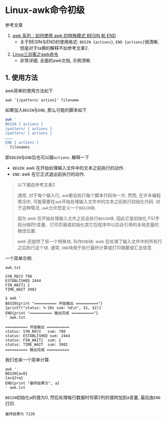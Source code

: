 # Linux-awk命令初级

参考文章

1. [awk 系列：如何使用 awk 的特殊模式 BEGIN 和 END ]((https://linux.cn/article-7654-1.html))
    - 关于BEGIN与END的使用格式: `BEGIN {actions}`, `END {actions}`很清晰, 但是对于ta俩的解释不如参考文章2.
2. [Linux三剑客之awk命令](https://www.cnblogs.com/ginvip/p/6352157.html)
    - 非常详细, 全面的awk文档, 示例清晰.

## 1. 使用方法

awk简单的使用方法如下

```
awk '{/pattern/ action}' filename
```

如果加入`BEGIN`与`END`, 那么可能的脚本如下

```bash
awk '
BEGIN { actions } 
/pattern/ { actions }
/pattern/ { actions }
……….
END { actions } 
' filenames 
```

即`EBGIN`与`END`后也可以跟`actions`. 解释一下

- `BEGIN`: awk 在开始处理输入文件中的文本之前执行的动作.
- `END`: awk 在它正式退出前执行的动作.

> 以下摘自参考文章2
> 
> 通常, 对于每个输入行, `awk`都会执行每个脚本代码块一次. 然而, 在许多编程情况中, 可能需要在`awk`开始处理输入文件中的文本之前执行初始化代码. 对于这种情况, `awk`允许您定义一个`BEGIN`块. 
> 
> 因为 awk 在开始处理输入文件之前会执行`BEGIN`块, 因此它是初始化 FS(字段分隔符)变量、打印页眉或初始化其它在程序中以后会引用的全局变量的极佳位置. 
> 
> awk 还提供了另一个特殊块, 叫作`END`块. awk 在处理了输入文件中的所有行之后执行这个块. 通常, `END`块用于执行最终计算或打印摘要或汇总信息. 

一个简单示例.

`awk.txt`

```
SYN_RECV 798
ESTABLISHED 2444
FIN_WAIT1 2
TIME_WAIT 3982
```

```log
$ awk '
BEGIN{print "========== 开始输出 =========="} 
{printf("status: %-10s sum: %d\n", $1, $2)} 
END{print "========== 输出完成 =========="}
' awk.txt

========== 开始输出 ==========
status: SYN_RECV   sum: 798
status: ESTABLISHED sum: 2444
status: FIN_WAIT1  sum: 2
status: TIME_WAIT  sum: 3982
========== 输出完成 ==========
```

我们也来一个简单计算.

```
awk '
BEGIN{a=0}
{a=$2+a}
END{print "最终结果为", a}
' awk.txt
```

`BEGIN`初始化a的值为0, 然后处理每行数据时将第2列的值附加到a变量, 最后由`END`打印.

```
最终结果为 7226
```
